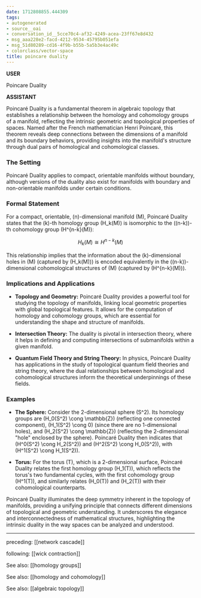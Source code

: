 ```yaml
---
date: 1712808855.444309
tags:
- autogenerated
- source__oai
- conversation_id__5cce70c4-af32-4249-acea-23ff67e8d432
- msg_aaa228e2-facd-4212-9534-45795b051efa
- msg_51d80289-cd16-4f9b-b55b-5a5b3e4ac49c
- colorclass/vector-space
title: poincare duality
---
```


**USER**

Poincare Duality


**ASSISTANT**

Poincaré Duality is a fundamental theorem in algebraic topology that establishes a relationship between the homology and cohomology groups of a manifold, reflecting the intrinsic geometric and topological properties of spaces. Named after the French mathematician Henri Poincaré, this theorem reveals deep connections between the dimensions of a manifold and its boundary behaviors, providing insights into the manifold's structure through dual pairs of homological and cohomological classes.

### The Setting

Poincaré Duality applies to compact, orientable manifolds without boundary, although versions of the duality also exist for manifolds with boundary and non-orientable manifolds under certain conditions.

### Formal Statement

For a compact, orientable, \(n\)-dimensional manifold \(M\), Poincaré Duality states that the \(k\)-th homology group \(H_k(M)\) is isomorphic to the \((n-k)\)-th cohomology group \(H^{n-k}(M)\):

$$
H_k(M) \cong H^{n-k}(M)
$$

This relationship implies that the information about the \(k\)-dimensional holes in \(M\) (captured by \(H_k(M)\)) is encoded equivalently in the \((n-k)\)-dimensional cohomological structures of \(M\) (captured by \(H^{n-k}(M)\)).

### Implications and Applications

- **Topology and Geometry:** Poincaré Duality provides a powerful tool for studying the topology of manifolds, linking local geometric properties with global topological features. It allows for the computation of homology and cohomology groups, which are essential for understanding the shape and structure of manifolds.
  
- **Intersection Theory:** The duality is pivotal in intersection theory, where it helps in defining and computing intersections of submanifolds within a given manifold.
  
- **Quantum Field Theory and String Theory:** In physics, Poincaré Duality has applications in the study of topological quantum field theories and string theory, where the dual relationships between homological and cohomological structures inform the theoretical underpinnings of these fields.

### Examples

- **The Sphere:** Consider the 2-dimensional sphere \(S^2\). Its homology groups are \(H_0(S^2) \cong \mathbb{Z}\) (reflecting one connected component), \(H_1(S^2) \cong 0\) (since there are no 1-dimensional holes), and \(H_2(S^2) \cong \mathbb{Z}\) (reflecting the 2-dimensional "hole" enclosed by the sphere). Poincaré Duality then indicates that \(H^0(S^2) \cong H_2(S^2)\) and \(H^2(S^2) \cong H_0(S^2)\), with \(H^1(S^2) \cong H_1(S^2)\).

- **Torus:** For the torus \(T\), which is a 2-dimensional surface, Poincaré Duality relates the first homology group \(H_1(T)\), which reflects the torus's two fundamental cycles, with the first cohomology group \(H^1(T)\), and similarly relates \(H_0(T)\) and \(H_2(T)\) with their cohomological counterparts.

Poincaré Duality illuminates the deep symmetry inherent in the topology of manifolds, providing a unifying principle that connects different dimensions of topological and geometric understanding. It underscores the elegance and interconnectedness of mathematical structures, highlighting the intrinsic duality in the way spaces can be analyzed and understood.


---

preceding: [[network cascade]]  


following: [[wick contraction]]

See also: [[homology groups]]


See also: [[homology and cohomology]]


See also: [[algebraic topology]]